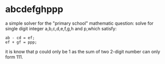 # abcdefghppp
a simple solver for the "primary school" mathematic question:
solve for single digit integer a,b,c,d,e,f,g,h and p,which satisfy: 

 
    ab - cd = ef;
    ef + gf = ppp;
  
it is know that p could only be 1 as the sum of two 2-digit number can only form 111.
